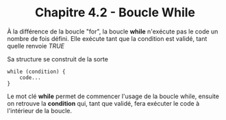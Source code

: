 <center><h1>Chapitre 4.2 - Boucle While</h1></center>

À la différence de la boucle "for", la boucle **while** n'exécute pas le code un nombre de fois défini. Elle exécute tant que la condition est validé, tant quelle renvoie _TRUE_

Sa structure se construit de la sorte

```
while (condition) {
    code...
}
```

Le mot clé **while** permet de commencer l'usage de la boucle while, ensuite on retrouve la **condition** qui, tant que validé, fera exécuter le code à l'intérieur de la boucle.